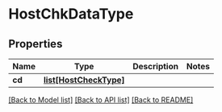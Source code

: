 # HostChkDataType

## Properties
Name | Type | Description | Notes
------------ | ------------- | ------------- | -------------
**cd** | [**list[HostCheckType]**](HostCheckType.md) |  | 

[[Back to Model list]](../README.md#documentation-for-models) [[Back to API list]](../README.md#documentation-for-api-endpoints) [[Back to README]](../README.md)

